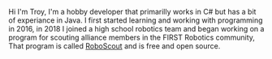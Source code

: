 Hi I'm Troy, I'm a hobby developer that primarilly works in C# but has a bit of experiance in Java. I first started learning and working with programming in 2016, in 2018 I joined a high school robotics team and began working on a program for scouting alliance members in the FIRST Robotics community, That program is called [RoboScout](https://github.com/AlphaWare-Studios/RoboScout) and is free and open source.
